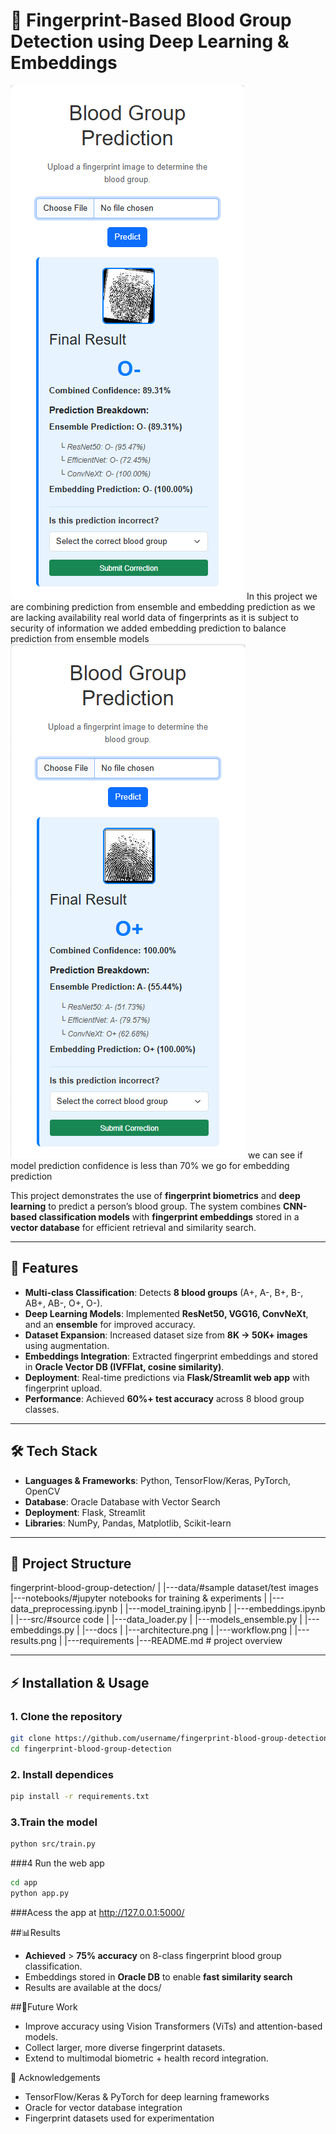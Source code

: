 # 🧬 Fingerprint-Based Blood Group Detection using Deep Learning & Embeddings  
<img src="/results/Screenshot 2025-08-30 090907.png">
In this project we are combining prediction from ensemble and embedding prediction as we are lacking availability real world data of fingerprints as it is subject to security of information we added embedding prediction to balance prediction from ensemble models

<img src="/results/Screenshot 2025-08-30 091102.png">
we can see if model prediction confidence is less than 70% we go for embedding prediction 


This project demonstrates the use of **fingerprint biometrics** and **deep learning** to predict a person’s blood group. The system combines **CNN-based classification models** with **fingerprint embeddings** stored in a **vector database** for efficient retrieval and similarity search.  

---

## 🚀 Features  
- **Multi-class Classification**: Detects **8 blood groups** (A+, A-, B+, B-, AB+, AB-, O+, O-).  
- **Deep Learning Models**: Implemented **ResNet50, VGG16, ConvNeXt**, and an **ensemble** for improved accuracy.  
- **Dataset Expansion**: Increased dataset size from **8K → 50K+ images** using augmentation.  
- **Embeddings Integration**: Extracted fingerprint embeddings and stored in **Oracle Vector DB (IVFFlat, cosine similarity)**.  
- **Deployment**: Real-time predictions via **Flask/Streamlit web app** with fingerprint upload.  
- **Performance**: Achieved **60%+ test accuracy** across 8 blood group classes.  

---

## 🛠️ Tech Stack  
- **Languages & Frameworks**: Python, TensorFlow/Keras, PyTorch, OpenCV  
- **Database**: Oracle Database with Vector Search  
- **Deployment**: Flask, Streamlit  
- **Libraries**: NumPy, Pandas, Matplotlib, Scikit-learn  

---

## 📂 Project Structure  
fingerprint-blood-group-detection/
|
|---data/#sample dataset/test images
|---notebooks/#jupyter notebooks for training & experiments
| |---data_preprocessing.ipynb
| |---model_training.ipynb
| |---embeddings.ipynb
|
|---src/#source code
| |---data_loader.py
| |---models_ensemble.py
| |---embeddings.py
|
|---docs
| |---architecture.png
| |---workflow.png
| |---results.png
|
|---requirements
|---README.md # project overview


---

## ⚡ Installation & Usage  

### 1. Clone the repository  
```bash
git clone https://github.com/username/fingerprint-blood-group-detection.git
cd fingerprint-blood-group-detection
```

### 2. Install dependices
```bash
pip install -r requirements.txt
```

### 3.Train the model
```bash
python src/train.py
```

###4 Run the web app
```bash
cd app
python app.py
```
###Acess the app at http://127.0.0.1:5000/

##📊Results
- **Achieved** > **75% accuracy** on 8-class fingerprint blood group classification.
- Embeddings stored in **Oracle DB** to enable **fast similarity search**
- Results are available at the docs/

##🔮Future Work
- Improve accuracy using Vision Transformers (ViTs) and attention-based models.
- Collect larger, more diverse fingerprint datasets.
- Extend to multimodal biometric + health record integration.

🤝 Acknowledgements

- TensorFlow/Keras & PyTorch for deep learning frameworks
- Oracle for vector database integration
- Fingerprint datasets used for experimentation


